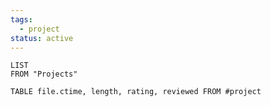 ```yaml
---
tags:
  - project
status: active
---
```

```dataview
LIST 
FROM "Projects"
```

```dataview 
TABLE file.ctime, length, rating, reviewed FROM #project 
```